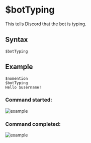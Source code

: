 # $botTyping
This tells Discord that the bot is typing.

## Syntax
```
$botTyping
```
## Example
```
$nomention
$botTyping
Hello $username!
```
### Command started:
![example](https://user-images.githubusercontent.com/113303649/210356430-f642b91c-f742-457d-a5ce-b446f18b03ca.png)

### Command completed:
![example](https://user-images.githubusercontent.com/113303649/210356519-b0065abf-76a6-4e34-b058-fac9ee293cb4.png)


